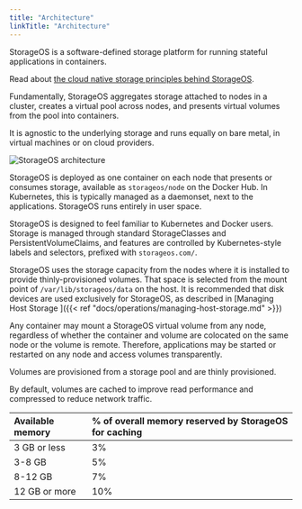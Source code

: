 ```yaml
---
title: "Architecture"
linkTitle: "Architecture"
---
```


StorageOS is a software-defined storage platform for running stateful
applications in containers.

Read about [the cloud native storage principles behind
StorageOS](https://storageos.com/storageos-cloud-native-storage).

Fundamentally, StorageOS aggregates storage attached to nodes in a cluster,
creates a virtual pool across nodes, and presents virtual volumes from the pool
into containers.

It is agnostic to the underlying storage and runs equally on
bare metal, in virtual machines or on cloud providers.

![StorageOS architecture](/images/docs/concepts/storageos-cluster.png)

StorageOS is deployed as one container on each node that presents or consumes
storage, available as `storageos/node` on the Docker Hub. In Kubernetes,
this is typically managed as a daemonset, next
to the applications. StorageOS runs entirely in user space.

StorageOS is designed to feel familiar to Kubernetes and Docker users. Storage
is managed through standard StorageClasses and PersistentVolumeClaims, and
features are controlled by Kubernetes-style labels and selectors, prefixed with
`storageos.com/`.


StorageOS uses the storage capacity from the nodes where it is installed to
provide thinly-provisioned volumes. That space is selected from the mount point
of `/var/lib/storageos/data` on the host. It is recommended that disk devices
are used exclusively for StorageOS, as described in [Managing Host Storage
]({{< ref "docs/operations/managing-host-storage.md" >}})

Any container may mount a StorageOS virtual volume from any node, regardless of
whether the container and volume are colocated on the same node or the volume is
remote. Therefore, applications may be started or restarted on any node and
access volumes transparently.

Volumes are provisioned from a storage pool and are thinly provisioned.

By default, volumes are cached to improve read performance and compressed to
reduce network traffic.

| Available memory   | % of overall memory reserved by StorageOS for caching |
|:-------------------|:---------------------|
| 3 GB or less       | 3%                   |
| 3-8 GB             | 5%                   |
| 8-12 GB            | 7%                   |
| 12 GB or more      | 10%                  |



